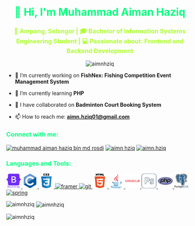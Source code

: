 <h1 align="center" style="color:#00FF7F;">👋 Hi, I'm Muhammad Aiman Haziq</h1>
<h3 align="center" style="color:#ADFF2F;">📍 Ampang, Selangor | 🎓 Bachelor of Information Systems Engineering Student | 💻 Passionate about: Frontend and Backend Development</h3>

<p align="center">
  <img src="https://komarev.com/ghpvc/?username=aimnhziq&label=Profile%20views&color=00FF7F&style=flat" alt="aimnhziq" />
</p>

- 🔭 I’m currently working on **FishNex: Fishing Competition Event Management System**

- 🌱 I’m currently learning **PHP**

- 👯 I have collaborated on **Badminton Court Booking System**

- 📫 How to reach me: **aimn.hziq01@gmail.com**

<h3 align="left" style="color:#00FF7F;">Connect with me:</h3>
<p align="left">
<a href="https://linkedin.com/in/muhammad aiman haziq bin md rosdi" target="blank"><img align="center" src="https://raw.githubusercontent.com/rahuldkjain/github-profile-readme-generator/master/src/images/icons/Social/linked-in-alt.svg" alt="muhammad aiman haziq bin md rosdi" height="30" width="40" /></a>
<a href="https://fb.com/aimn hziq" target="blank"><img align="center" src="https://raw.githubusercontent.com/rahuldkjain/github-profile-readme-generator/master/src/images/icons/Social/facebook.svg" alt="aimn hziq" height="30" width="40" /></a>
<a href="https://instagram.com/aimn.hziq" target="blank"><img align="center" src="https://raw.githubusercontent.com/rahuldkjain/github-profile-readme-generator/master/src/images/icons/Social/instagram.svg" alt="aimn.hziq" height="30" width="40" /></a>
</p>

<h3 align="left" style="color:#00FF7F;">Languages and Tools:</h3>
<p align="left"> 
  <a href="https://getbootstrap.com" target="_blank" rel="noreferrer"> 
    <img src="https://raw.githubusercontent.com/devicons/devicon/master/icons/bootstrap/bootstrap-plain-wordmark.svg" alt="bootstrap" width="40" height="40"/> 
  </a> 
  <a href="https://www.cprogramming.com/" target="_blank" rel="noreferrer"> 
    <img src="https://raw.githubusercontent.com/devicons/devicon/master/icons/c/c-original.svg" alt="c" width="40" height="40"/> 
  </a> 
  <a href="https://www.w3schools.com/css/" target="_blank" rel="noreferrer"> 
    <img src="https://raw.githubusercontent.com/devicons/devicon/master/icons/css3/css3-original-wordmark.svg" alt="css3" width="40" height="40"/> 
  </a> 
  <a href="https://www.framer.com/" target="_blank" rel="noreferrer"> 
    <img src="https://www.vectorlogo.zone/logos/framer/framer-icon.svg" alt="framer" width="40" height="40"/> 
  </a> 
  <a href="https://git-scm.com/" target="_blank" rel="noreferrer"> 
    <img src="https://www.vectorlogo.zone/logos/git-scm/git-scm-icon.svg" alt="git" width="40" height="40"/> 
  </a> 
  <a href="https://www.w3.org/html/" target="_blank" rel="noreferrer"> 
    <img src="https://raw.githubusercontent.com/devicons/devicon/master/icons/html5/html5-original-wordmark.svg" alt="html5" width="40" height="40"/> 
  </a> 
  <a href="https://www.java.com" target="_blank" rel="noreferrer"> 
    <img src="https://raw.githubusercontent.com/devicons/devicon/master/icons/java/java-original.svg" alt="java" width="40" height="40"/> 
  </a> 
  <a href="https://www.oracle.com/" target="_blank" rel="noreferrer"> 
    <img src="https://raw.githubusercontent.com/devicons/devicon/master/icons/oracle/oracle-original.svg" alt="oracle" width="40" height="40"/> 
  </a> 
  <a href="https://www.photoshop.com/en" target="_blank" rel="noreferrer"> 
    <img src="https://raw.githubusercontent.com/devicons/devicon/master/icons/photoshop/photoshop-line.svg" alt="photoshop" width="40" height="40"/> 
  </a> 
  <a href="https://www.php.net" target="_blank" rel="noreferrer"> 
    <img src="https://raw.githubusercontent.com/devicons/devicon/master/icons/php/php-original.svg" alt="php" width="40" height="40"/> 
  </a> 
  <a href="https://www.postgresql.org" target="_blank" rel="noreferrer"> 
    <img src="https://raw.githubusercontent.com/devicons/devicon/master/icons/postgresql/postgresql-original-wordmark.svg" alt="postgresql" width="40" height="40"/> 
  </a> 
  <a href="https://spring.io/" target="_blank" rel="noreferrer"> 
    <img src="https://www.vectorlogo.zone/logos/springio/springio-icon.svg" alt="spring" width="40" height="40"/> 
  </a> 
</p>

<p><img align="left" src="https://github-readme-stats.vercel.app/api/top-langs?username=aimnhziq&show_icons=true&locale=en&layout=compact&theme=dark" alt="aimnhziq" /></p>

<p>&nbsp;<img align="center" src="https://github-readme-stats.vercel.app/api?username=aimnhziq&show_icons=true&locale=en&theme=dark" alt="aimnhziq" /></p>

<p><img align="center" src="https://github-readme-streak-stats.herokuapp.com/?user=aimnhziq&theme=dark" alt="aimnhziq" /></p>
